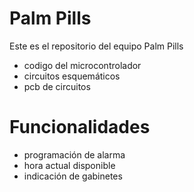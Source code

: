 # Palm Pills
Este es el repositorio del equipo Palm Pills
- codigo del microcontrolador
- circuitos esquemáticos
- pcb de circuitos

# Funcionalidades
- programación de alarma
- hora actual disponible
- indicación de gabinetes